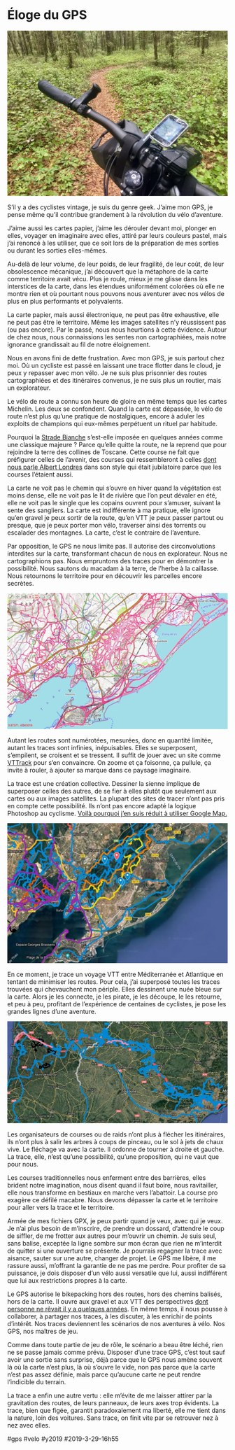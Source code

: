 # Éloge du GPS

![Mon inséparable](_i/IMG_4023.webp)

S’il y a des cyclistes vintage, je suis du genre geek. J’aime mon GPS, je pense même qu’il contribue grandement à la révolution du vélo d’aventure.

J’aime aussi les cartes papier, j’aime les dérouler devant moi, plonger en elles, voyager en imaginaire avec elles, attiré par leurs couleurs pastel, mais j’ai renoncé à les utiliser, que ce soit lors de la préparation de mes sorties ou durant les sorties elles-mêmes.

Au-delà de leur volume, de leur poids, de leur fragilité, de leur coût, de leur obsolescence mécanique, j’ai découvert que la métaphore de la carte comme territoire avait vécu. Plus je roule, mieux je me glisse dans les interstices de la carte, dans les étendues uniformément colorées où elle ne montre rien et où pourtant nous pouvons nous aventurer avec nos vélos de plus en plus performants et polyvalents.

La carte papier, mais aussi électronique, ne peut pas être exhaustive, elle ne peut pas être le territoire. Même les images satellites n’y réussissent pas (ou pas encore). Par le passé, nous nous heurtions à cette évidence. Autour de chez nous, nous connaissions les sentes non cartographiées, mais notre ignorance grandissait au fil de notre éloignement.

Nous en avons fini de dette frustration. Avec mon GPS, je suis partout chez moi. Où un cycliste est passé en laissant une trace flotter dans le cloud, je peux y repasser avec mon vélo. Je ne suis plus prisonnier des routes cartographiées et des itinéraires convenus, je ne suis plus un routier, mais un explorateur.

Le vélo de route a connu son heure de gloire en même temps que les cartes Michelin. Les deux se confondent. Quand la carte est dépassée, le vélo de route n’est plus qu’une pratique de nostalgiques, encore à aduler les exploits de champions qui eux-mêmes perpétuent un rituel par habitude.

Pourquoi la [Strade Bianche](https://fr.wikipedia.org/wiki/Strade_Bianche) s’est-elle imposée en quelques années comme une classique majeure ? Parce qu’elle quitte la route, ne la reprend que pour rejoindre la terre des collines de Toscane. Cette course ne fait que préfigurer celles de l’avenir, des courses qui ressembleront à celles [dont nous parle Albert Londres](https://www.ebooksgratuits.com/ebooks.php?auteur=Londres_Albert) dans son style qui était jubilatoire parce que les courses l’étaient aussi.

La carte ne voit pas le chemin qui s’ouvre en hiver quand la végétation est moins dense, elle ne voit pas le lit de rivière que l’on peut dévaler en été, elle ne voit pas le single que les copains ouvrent pour s’amuser, suivant la sente des sangliers. La carte est indifférente à ma pratique, elle ignore qu’en gravel je peux sortir de la route, qu’en VTT je peux passer partout ou presque, que je peux porter mon vélo, traverser ainsi des torrents ou escalader des montagnes. La carte, c’est le contraire de l’aventure.

Par opposition, le GPS ne nous limite pas. Il autorise des circonvolutions interdites sur la carte, transformant chacun de nous en explorateur. Nous ne cartographions pas. Nous empruntons des traces pour en démontrer la possibilité. Nous sautons du macadam à la terre, de l’herbe à la caillasse. Nous retournons le territoire pour en découvrir les parcelles encore secrètes.

![Superposition des traces sur VTTracks](_i/vtttrack.webp)

Autant les routes sont numérotées, mesurées, donc en quantité limitée, autant les traces sont infinies, inépuisables. Elles se superposent, s’empilent, se croisent et se tressent. Il suffit de jouer avec un site comme [VTTrack](http://www.vttrack.fr/) pour s’en convaincre. On zoome et ça foisonne, ça pullule, ça invite à rouler, à ajouter sa marque dans ce paysage imaginaire.

La trace est une création collective. Dessiner la sienne implique de superposer celles des autres, de se fier à elles plutôt que seulement aux cartes ou aux images satellites. La plupart des sites de tracer n’ont pas pris en compte cette possibilité. Ils n’ont pas encore adapté la logique Photoshop au cyclisme. [Voilà pourquoi j’en suis réduit à utiliser Google Map.](randos-vtt-ou-autres-comment-creer-une-trace-gpx.md)

![Superposition sur Google Map](_i/supergoogle.webp)

En ce moment, je trace un voyage VTT entre Méditerranée et Atlantique en tentant de minimiser les routes. Pour cela, j’ai superposé toutes les traces trouvées qui chevauchent mon périple. Elles dessinent une nuée bleue sur la carte. Alors je les connecte, je les pirate, je les découpe, le les retourne, et peu à peu, profitant de l’expérience de centaines de cyclistes, je pose les grandes lignes d’une aventure.

![Méditerranée - Atlantique](_i/medatl.webp)

Les organisateurs de courses ou de raids n’ont plus à flécher les itinéraires, ils n’ont plus à salir les arbres à coups de pinceau, ou le sol à jets de chaux vive. Le fléchage va avec la carte. Il ordonne de tourner à droite et gauche. La trace, elle, n’est qu’une possibilité, qu’une proposition, qui ne vaut que pour nous.

Les courses traditionnelles nous enferment entre des barrières, elles brident notre imagination, nous disent quand il faut boire, nous ravitailler, elle nous transforme en bestiaux en marche vers l’abattoir. La course pro exagère ce défilé macabre. Nous devons dépasser la carte et le territoire pour aller vers la trace et le territoire.

Armée de mes fichiers GPX, je peux partir quand je veux, avec qui je veux. Je n’ai plus besoin de m’inscrire, de prendre un dossard, d’attendre le coup de siffler, de me frotter aux autres pour m’ouvrir un chemin. Je suis seul, sans balise, exceptée la ligne sombre sur mon écran que rien ne m’interdit de quitter si une ouverture se présente. Je pourrais regagner la trace avec aisance, sauter sur une autre, changer de projet. Le GPS me libère, il me rassure aussi, m’offrant la garantie de ne pas me perdre. Pour profiter de sa puissance, je dois disposer d’un vélo aussi versatile que lui, aussi indifférent que lui aux restrictions propres à la carte.

Le GPS autorise le bikepacking hors des routes, hors des chemins balisés, hors de la carte. Il ouvre aux gravel et aux VTT des perspectives [dont personne ne rêvait il y a quelques années](../4/une-breve-histoire-du-bikepacking.md). En même temps, il nous pousse à collaborer, à partager nos traces, à les discuter, à les enrichir de points d’intérêt. Nos traces deviennent les scénarios de nos aventures à vélo. Nos GPS, nos maîtres de jeu.

Comme dans toute partie de jeu de rôle, le scénario a beau être léché, rien ne se passe jamais comme prévu. Disposer d’une trace GPS, c’est tout sauf avoir une sortie sans surprise, déjà parce que le GPS nous amène souvent là où la carte n’est plus, là où s’ouvre le vide, non pas parce que la carte n’est pas assez définie, mais parce qu’aucune carte ne peut rendre l’indicible du terrain.

La trace a enfin une autre vertu : elle m’évite de me laisser attirer par la gravitation des routes, de leurs panneaux, de leurs axes trop évidents. La trace, bien que figée, garantit paradoxalement ma liberté, elle me tient dans la nature, loin des voitures. Sans trace, on finit vite par se retrouver nez à nez avec elles.

#gps #velo #y2019 #2019-3-29-16h55
